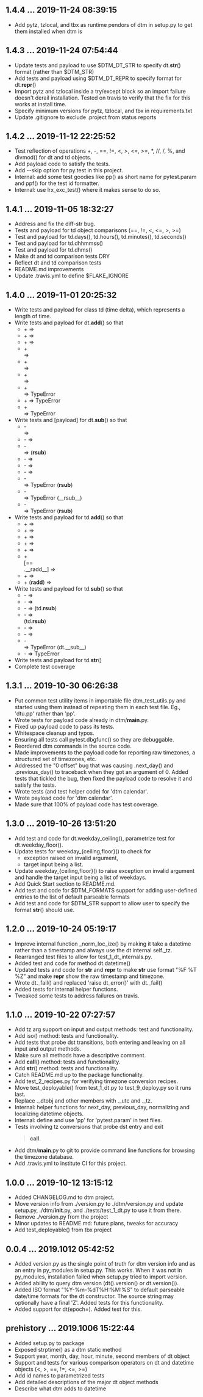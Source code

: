 ## 1.4.4 ... 2019-11-24 08:39:15

 * Add pytz, tzlocal, and tbx as runtime pendors of dtm in setup.py to get
   them installed when dtm is

## 1.4.3 ... 2019-11-24 07:54:44

 * Update tests and payload to use $DTM_DT_STR to specify dt.__str__()
   format (rather than $DTM_STR)
 * Add tests and payload using $DTM_DT_REPR to specify format for
   dt.__repr__()
 * Import pytz and tzlocal inside a try/except block so an import failure
   doesn't derail installation. Tested on travis to verify that the fix for
   this works at install time.
 * Specify minimum versions for pytz, tzlocal, and tbx in requirements.txt
 * Update .gitignore to exclude .project from status reports


## 1.4.2 ... 2019-11-12 22:25:52

 * Test reflection of operations +, -, ==, !=, <, >, <=, >=, *, //, /, %,
   and divmod() for dt and td objects.
 * Add payload code to satisfy the tests.
 * Add --skip option for py.test in this project.
 * Internal: add some test goodies like pp() as short name for pytest.param
   and ppf() for the test id formatter.
 * Internal: use lrx_exc_test() where it makes sense to do so.


## 1.4.1 ... 2019-11-05 18:32:27

 * Address and fix the diff-str bug.
 * Tests and payload for td object comparisons (==, !=, <, <=, >, >=)
 * Test and payload for td.days(), td.hours(), td.minutes(), td.seconds()
 * Test and payload for td.dhhmmss()
 * Test and payload for td.dhms()
 * Make dt and td comparison tests DRY
 * Reflect dt and td comparison tests
 * README.md improvements
 * Update .travis.yml to define $FLAKE_IGNORE

## 1.4.0 ... 2019-11-01 20:25:32

 * Write tests and payload for class td (time delta), which represents a
   length of time.
 * Write tests and payload for dt.__add__() so that
    * <dt> + <int> => <dt>
    * <dt> + <td> => <dt>
    * <dt> + <timedelta> => <dt>
    * <int> + <dt> => <dt>
    * <td> + <dt> => <dt>
    * <timedelta> + <dt> => <dt>
    * <dt> + <dt> => TypeError
    * <dt> + <datetime> => TypeError
    * <datetime> + <dt> => TypeError
 * Write tests and [payload] for dt.__sub__() so that
    * <dt> - <dt> => <td>
    * <dt> - <datetime> => <td>
    * <datetime> - <dt> => <td>        (__rsub__)
    * <dt> - <int> => <dt>
    * <dt> - <td> => <dt>
    * <dt> - <timedelta> => <dt>
    * <int> - <dt> => TypeError        (__rsub__)
    * <td> - <dt> => TypeError         (__rsub__)
    * <timedelta> - <dt> => TypeError  (__rsub__)
 * Write tests and payload for td.__add__() so that
    * <td> + <td> => <td>
    * <td> + <timedelta> => <td>
    * <timedelta> + <td> => <td>
    * <td> + <int> => <td>
    * <int> + <td> => <td>
    * <td> + <dt> [== <dt>.__radd__] => <dt>
    * <td> + <datetime> => <dt>
    * <datetime> + <td> (__radd__) => <dt>
 * Write tests and payload for td.__sub__() so that
    * <td> - <td> => <td>
    * <td> - <timedelta> => <td>
    * <timedelta> - <td> => <td> (td.__rsub__)
    * <datetime> - <td> => <dt>  (td.__rsub__)
    * <td> - <int> => <td>
    * <int> - <td> => <td>
    * <td> - <dt> => TypeError   (dt.__sub__)
    * <td> - <datetime> => TypeError
 * Write tests and payload for td.__str__()
 * Complete test coverage


## 1.3.1 ... 2019-10-30 06:26:38

 * Put common test utility items in importable file dtm_test_utils.py and
   started using them instead of repeating them in each test file. Eg.,
   'dtu.pp' rather than 'pp'.
 * Wrote tests for payload code already in dtm/__main__.py.
 * Fixed up payload code to pass its tests.
 * Whitespace cleanup and typos.
 * Ensuring all tests call pytest.dbgfunc() so they are debuggable.
 * Reordered dtm commands in the source code.
 * Made improvements to the payload code for reporting raw timezones, a
   structured set of timezones, etc.
 * Addressed the "0 offset" bug that was causing .next_day() and
   .previous_day() to traceback when they got an argument of 0. Added tests
   that tickled the bug, then fixed the payload code to resolve it and
   satisfy the tests.
 * Wrote tests (and test helper code) for 'dtm calendar'.
 * Wrote payload code for 'dtm calendar'.
 * Made sure that 100% of payload code has test coverage.


## 1.3.0 ... 2019-10-26 13:51:20

 * Add test and code for dt.weekday_ceiling(), parametrize test for
   dt.weekday_floor().
 * Update tests for weekday_{ceiling,floor}() to check for
    * exception raised on invalid argument,
    * target input being a list.
 * Update weekday_{ceiling,floor}() to raise exception on invalid argument
   and handle the target input being a list of weekdays.
 * Add Quick Start section to README.md.
 * Add test and code for $DTM_FORMATS support for adding user-defined
   entries to the list of default parseable formats
 * Add test and code for $DTM_STR support to allow user to specify the
   format __str__() should use.


## 1.2.0 ... 2019-10-24 05:19:17

 * Improve internal function _norm_loc_ize() by making it take a datetime
   rather than a timestamp and always use the dt internal self._tz.
 * Rearranged test files to allow for test_1_dt_internals.py.
 * Added test and code for method dt.datetime()
 * Updated tests and code for __str__ and __repr__ to make __str__ use
   format "%F %T %Z" and make __repr__ show the raw timestamp and timezone.
 * Wrote dt._fail() and replaced 'raise dt_error(<message>)' with
   dt._fail(<message>)
 * Added tests for internal helper functions.
 * Tweaked some tests to address failures on travis.


## 1.1.0 ... 2019-10-22 07:27:57

 * Add tz arg support on input and output methods: test and functionality.
 * Add iso() method: tests and functionality.
 * Add tests that probe dst transitions, both entering and leaving on all
   input and output methods.
 * Make sure all methods have a descriptive comment.
 * Add __call__() method: tests and functionality.
 * Add __str__() method: tests and functionality.
 * Catch README.md up to the package functionality.
 * Add test_2_recipes.py for verifying timezone conversion recipes.
 * Move test_deployable() from test_1_dt.py to test_9_deploy.py so it runs
   last.
 * Replace ._dtobj and other members with ._utc and ._tz.
 * Internal: helper functions for next_day, previous_day, normalizing and
   localizing datetime objects.
 * Internal: define and use 'pp' for 'pytest.param' in test files.
 * Tests involving tz conversions that probe dst entry and exit
   > __call__.
 * Add dtm/__main__.py to git to provide command line functions for
   browsing the timezone database.
 * Add .travis.yml to institute CI for this project.


## 1.0.0 ... 2019-10-12 13:15:12

 * Added CHANGELOG.md to dtm project.
 * Move version info from ./version.py to ./dtm/version.py and update
   setup.py, ./dtm/__init__.py, and ./tests/test_1_dt.py to use it from
   there.
 * Remove ./version.py from the project
 * Minor updates to README.md: future plans, tweaks for accuracy
 * Add test_deployable() from tbx project

## 0.0.4 ... 2019.1012 05:42:52

 * Added version.py as the single point of truth for dtm version info and
   as an entry in py_modules in setup.py. This works. When it was not in
   py_modules, installation failed when setup.py tried to import version.
 * Added ability to query dtm version (dt().version() or dt.version()).
 * Added ISO format "%Y-%m-%dT%H:%M:%S" to default parseable date/time
   formats for the dt constructor. The source string may optionally have a
   final 'Z'. Added tests for this functionality.
 * Added support for dt(epoch=<number>). Added test for this.

## prehistory ... 2019.1006 15:22:44

 * Added setup.py to package
 * Exposed strptime() as a dtm static method
 * Support year, month, day, hour, minute, second members of dt object
 * Support and tests for various comparison operators on dt and datetime
   objects (<, >, ==, !=, <=, >=)
 * Add id names to parametrized tests
 * Add detailed descriptions of the major dt object methods
 * Describe what dtm adds to datetime

